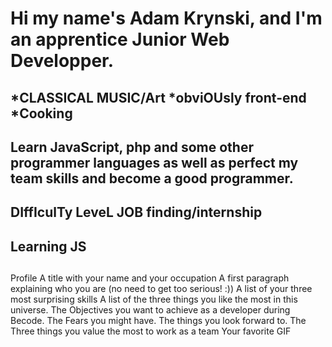 # Hi my name's Adam Krynski, and I'm an apprentice Junior Web Developper.
## 
##
## *CLASSICAL MUSIC/Art *obviOUsly front-end *Cooking
## Learn JavaScript, php and some other programmer languages as well as perfect my team skills and become a good programmer.
## DIffIculTy LeveL JOB finding/internship
## Learning JS
## 
Profile
A title with your name and your occupation
A first paragraph explaining who you are (no need to get too serious! :))
A list of your three most surprising skills
A list of the three things you like the most in this universe.
The Objectives you want to achieve as a developer during Becode.
The Fears you might have.
The things you look forward to.
The Three things you value the most to work as a team
Your favorite GIF
